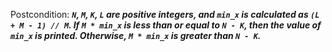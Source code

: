 Postcondition: ***`N`, `M`, `K`, `L` are positive integers, and `min_x` is calculated as `(L + M - 1) // M`. If `M * min_x` is less than or equal to `N - K`, then the value of `min_x` is printed. Otherwise, `M * min_x` is greater than `N - K`.***